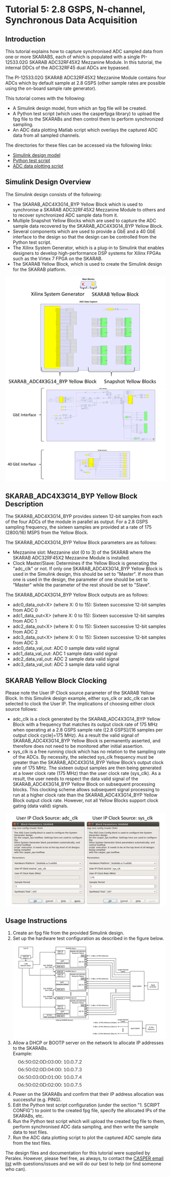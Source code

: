 # Tutorial 5: 2.8 GSPS, N-channel, Synchronous Data Acquisition

## Introduction ##
This tutorial explains how to capture synchronised ADC sampled data from one or more SKARABS, each of which is populated with a single PI-12533.02G SKARAB ADC32RF45X2 Mezzanine Module. In this tutorial, the internal DDCs of the ADC32RF45 dual ADCs are bypassed.

The PI-12533.02G SKARAB ADC32RF45X2 Mezzanine Module contains four ADCs which by default sample at 2.8 GSPS (other sample rates are possible using the on-board sample rate generator).

This tutorial comes with the following:
- A Simulink design model, from which an fpg file will be created.
- A Python test script (which uses the casperfpga library) to upload the fpg file to the SKARABs and then control them to perform synchronized sampling.
- An ADC data plotting Matlab script which overlays the captured ADC data from all sampled channels.

The directories for these files can be accessed via the following links:
- [Simulink design model](https://github.com/ska-sa/mlib_devel/tree/peralex_adc/jasper_library/test_models/test_skarab_adc_byp.slx)
- [Python test script](https://github.com/ska-sa/mlib_devel/tree/peralex_adc/jasper_library/test_models/scripts/test_skarab_adc4x3g_14_byp/test_skarab_adc4x3g_14_byp.py)
- [ADC data plotting script](https://github.com/ska-sa/mlib_devel/tree/peralex_adc/jasper_library/test_models/scripts/test_skarab_adc4x3g_14_byp/plot_adc_data.m)

## Simulink Design Overview ##
The Simulink design consists of the following:
- The SKARAB_ADC4X3G14_BYP Yellow Block which is used to synchronise a SKARAB ADC32RF45X2 Mezzanine Module to others and to recover synchronized ADC sample data from it.
- Multiple Snapshot Yellow Blocks which are used to capture the ADC sample data recovered by the SKARAB_ADC4X3G14_BYP Yellow Block.
- Several components which are used to provide a GbE and a 40 GbE interface to the design so that the design can be controlled from the Python test script. 
- The Xilinx System Generator, which is a plug-in to Simulink that enables designers to develop high-performance DSP systems for Xilinx FPGAs such as the Virtex 7 FPGA on the SKARAB.
- The SKARAB Yellow Block, which is used to create the Simulink design for the SKARAB platform.

![](../../_static/img/skarab/tut_adc/design_overview_0.png)
![](../../_static/img/skarab/tut_adc/design_overview_1.png)

## SKARAB_ADC4X3G14_BYP Yellow Block Description ##
The SKARAB_ADC4X3G14_BYP provides sixteen 12-bit samples from each of the four ADCs of the module in parallel as output. For a 2.8 GSPS sampling frequency, the sixteen samples are provided at a rate of 175 (2800/16) MSPS from the Yellow Block.

The SKARAB_ADC4X3G14_BYP Yellow Block parameters are as follows:
- Mezzanine slot: Mezzanine slot (0 to 3) of the SKARAB where the SKARAB ADC32RF45X2 Mezzanine Module is installed.
- Clock Master/Slave: Determines if the Yellow Block is generating the "adc_clk" or not. If only one SKARAB_ADC4X3G14_BYP Yellow Block is used in the Simulink design, this should be set to "Master". If more than one is used in the design, the parameter of one should be set to "Master" while the parameter of the rest should be set to "Slave".

The SKARAB_ADC4X3G14_BYP Yellow Block outputs are as follows:
- adc0_data_out&lt;X&gt; (where X: 0 to 15): Sixteen successive 12-bit samples from ADC 0
- adc1_data_out&lt;X&gt; (where X: 0 to 15): Sixteen successive 12-bit samples from ADC 1
- adc2_data_out&lt;X&gt; (where X: 0 to 15): Sixteen successive 12-bit samples from ADC 2
- adc3_data_out&lt;X&gt; (where X: 0 to 15): Sixteen successive 12-bit samples from ADC 3
- adc0_data_val_out: ADC 0 sample data valid signal
- adc1_data_val_out: ADC 1 sample data valid signal
- adc2_data_val_out: ADC 2 sample data valid signal
- adc3_data_val_out: ADC 3 sample data valid signal

## SKARAB Yellow Block Clocking ##
Please note the User IP Clock source parameter of the SKARAB Yellow Block. In this Simulink design example, either sys_clk or adc_clk can be selected to clock the User IP. The implications of choosing either clock source follows:
- adc_clk is a clock generated by the SKARAB_ADC4X3G14_BYP Yellow Block with a frequency that matches its output clock rate of 175 MHz when operating at a 2.8 GSPS sample rate ([2.8 GSPS]/[16 samples per output clock cycle]=175 MHz). As a result the valid signal of SKARAB_ADC4X3G14_BYP Yellow Block is permanently asserted, and therefore does not need to be monitored after initial assertion.
- sys_clk is a free running clock which has no relation to the sampling rate of the ADCs. By necessity, the selected sys_clk frequency must be greater than the SKARAB_ADC4X3G14_BYP Yellow Block’s output clock rate of 175 MHz. The sixteen output samples are then being generated at a lower clock rate (175 MHz) than the user clock rate (sys_clk). As a result, the user needs to respect the data valid signal of the SKARAB_ADC4X3G14_BYP Yellow Block on subsequent processing blocks. This clocking scheme allows subsequent signal processing to run at a higher clock rate than the SKARAB_ADC4X3G14_BYP Yellow Block output clock rate. However, not all Yellow Blocks support clock gating (data valid) signals.

![](../../_static/img/skarab/tut_adc/clock.png)

## Usage Instructions ##
1. Create an fpg file from the provided Simulink design.
2. Set up the hardware test configuration as described in the figure below.
![](../../_static/img/skarab/tut_adc/test_config.png)
3. Allow a DHCP or BOOTP server on the network to allocate IP addresses to the SKARABs.<BR>
Example:<BR>
![](../../_static/img/skarab/tut_adc/ip_example.png)
4. Power on the SKARABs and confirm that their IP address allocation was successful (e.g. PING).
5. Edit the Python test script configuration (under the section "1. SCRIPT CONFIG") to point to the created fpg file, specify the allocated IPs of the SKARABs, etc.
6. Run the Python test script which will upload the created fpg file to them, perform synchronised ADC data sampling, and then write the sample data to text files.
7. Run the ADC data plotting script to plot the captured ADC sample data from the text files.

The design files and documentation for this tutorial were supplied by Peralex. However, please feel free, as always, to contact the [CASPER email list](mailto:casper@lists.berkeley.edu) with questions/issues and we will do our best to help (or find someone who can). 
